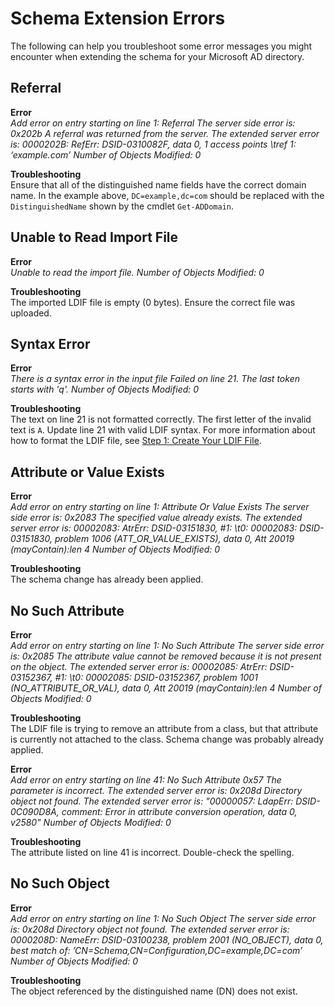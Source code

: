 # Schema Extension Errors<a name="schema_errors"></a>

The following can help you troubleshoot some error messages you might encounter when extending the schema for your Microsoft AD directory\.

## Referral<a name="referral"></a>

**Error**  
*Add error on entry starting on line 1: Referral The server side error is: 0x202b A referral was returned from the server\. The extended server error is: 0000202B: RefErr: DSID\-0310082F, data 0, 1 access points \\tref 1: ‘example\.com’ Number of Objects Modified: 0*

**Troubleshooting**  
Ensure that all of the distinguished name fields have the correct domain name\. In the example above, `DC=example,dc=com` should be replaced with the `DistinguishedName` shown by the cmdlet `Get-ADDomain`\.

## Unable to Read Import File<a name="unabletoread"></a>

**Error**  
*Unable to read the import file\. Number of Objects Modified: 0*

**Troubleshooting**  
The imported LDIF file is empty \(0 bytes\)\. Ensure the correct file was uploaded\.

## Syntax Error<a name="syntaxerror"></a>

**Error**  
*There is a syntax error in the input file Failed on line 21\. The last token starts with 'q'\. Number of Objects Modified: 0*

**Troubleshooting**  
The text on line 21 is not formatted correctly\. The first letter of the invalid text is `A`\. Update line 21 with valid LDIF syntax\. For more information about how to format the LDIF file, see [Step 1: Create Your LDIF File](create.md)\.

## Attribute or Value Exists<a name="attributeorvalue"></a>

**Error**  
*Add error on entry starting on line 1: Attribute Or Value Exists The server side error is: 0x2083 The specified value already exists\. The extended server error is: 00002083: AtrErr: DSID\-03151830, \#1: \\t0: 00002083: DSID\-03151830, problem 1006 \(ATT\_OR\_VALUE\_EXISTS\), data 0, Att 20019 \(mayContain\):len 4 Number of Objects Modified: 0*

**Troubleshooting**  
The schema change has already been applied\.

## No Such Attribute<a name="nosuchattribute"></a>

**Error**  
*Add error on entry starting on line 1: No Such Attribute The server side error is: 0x2085 The attribute value cannot be removed because it is not present on the object\. The extended server error is: 00002085: AtrErr: DSID\-03152367, \#1: \\t0: 00002085: DSID\-03152367, problem 1001 \(NO\_ATTRIBUTE\_OR\_VAL\), data 0, Att 20019 \(mayContain\):len 4 Number of Objects Modified: 0*

**Troubleshooting**  
The LDIF file is trying to remove an attribute from a class, but that attribute is currently not attached to the class\. Schema change was probably already applied\.

**Error**  
*Add error on entry starting on line 41: No Such Attribute 0x57 The parameter is incorrect\. The extended server error is: 0x208d Directory object not found\. The extended server error is: "00000057: LdapErr: DSID\-0C090D8A, comment: Error in attribute conversion operation, data 0, v2580" Number of Objects Modified: 0*

**Troubleshooting**  
The attribute listed on line 41 is incorrect\. Double\-check the spelling\.

## No Such Object<a name="nosuchobject"></a>

**Error**  
*Add error on entry starting on line 1: No Such Object The server side error is: 0x208d Directory object not found\. The extended server error is: 0000208D: NameErr: DSID\-03100238, problem 2001 \(NO\_OBJECT\), data 0, best match of: ’CN=Schema,CN=Configuration,DC=example,DC=com’ Number of Objects Modified: 0*

**Troubleshooting**  
The object referenced by the distinguished name \(DN\) does not exist\.